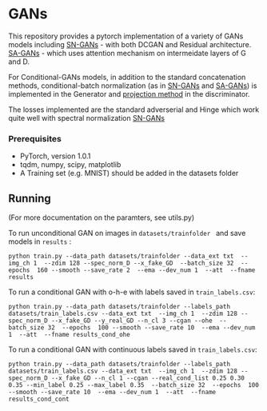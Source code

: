 # GANs
This repository provides a pytorch implementation of a variety of GANs models including
[SN-GANs](https://arxiv.org/abs/1802.05957) - with both DCGAN and Residual architecture.
[SA-GANs](https://arxiv.org/abs/1805.08318) - which uses attention mechanism on intermeidate layers of G and D.

For Conditional-GANs models, in addition to the standard concatenation methods, conditional-batch normalization (as in [SN-GANs](https://arxiv.org/abs/1802.05957) and [SA-GANs](https://arxiv.org/abs/1805.08318)) is implemented in the Generator and [projection method](https://arxiv.org/abs/1802.05637) in the discriminator.

The losses implemented are the standard adverserial and Hinge which work quite well with spectral normalization [SN-GANs](https://arxiv.org/abs/1802.05957)

### Prerequisites

* PyTorch, version 1.0.1
* tqdm, numpy, scipy, matplotlib
* A Training set (e.g. MNIST) should be added in the datasets folder



## Running
(For more documentation on the paramters, see utils.py)

To run unconditional GAN on images in ```datasets/trainfolder ```  and save models in ```results``` :
```
python train.py --data_path datasets/trainfolder --data_ext txt  --img_ch 1  --zdim 128 --spec_norm_D --x_fake_GD  --batch_size 32  --epochs  160 --smooth --save_rate 2  --ema --dev_num 1  --att  --fname results 
```
To run a conditional GAN with o-h-e with labels saved in ```train_labels.csv```:
```
python train.py --data_path datasets/trainfolder --labels_path datasets/train_labels.csv --data_ext txt  --img_ch 1  --zdim 128 --spec_norm_D --x_fake_GD --y_real_GD --n_cl 3 --cgan --ohe  --batch_size 32  --epochs  100 --smooth --save_rate 10  --ema --dev_num 1  --att  --fname results_cond_ohe
```
To run a conditional GAN with continuous labels saved in ```train_labels.csv```:
```
python train.py --data_path datasets/trainfolder --labels_path datasets/train_labels.csv --data_ext txt  --img_ch 1  --zdim 128 --spec_norm_D --x_fake_GD --n_cl 1 --cgan --real_cond_list 0.25 0.30 0.35 --min_label 0.25 --max_label 0.35  --batch_size 32  --epochs  100 --smooth --save_rate 10  --ema --dev_num 1  --att  --fname results_cond_cont
```





